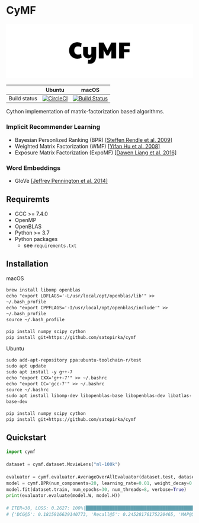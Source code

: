 
# CyMF
![CyMF logo](logo.png)

||Ubuntu|macOS|
|-|-|-|
| Build status | [![CircleCI](https://circleci.com/gh/satopirka/cymf.svg?style=svg)](https://circleci.com/gh/satopirka/cymf) | [![Build Status](https://travis-ci.org/satopirka/cymf.svg?branch=master)](https://travis-ci.org/satopirka/cymf) |

Cython implementation of matrix-factorization based algorithms.

### Implicit Recommender Learning
- Bayesian Personlized Ranking (BPR) [[Steffen Rendle et al. 2009]](https://arxiv.org/pdf/1205.2618.pdf)
- Weighted Matrix Factorization (WMF) [[Yifan Hu et al. 2008]](http://yifanhu.net/PUB/cf.pdf)
- Exposure Matrix Factorization (ExpoMF) [[Dawen Liang et al. 2016]](https://arxiv.org/pdf/1510.07025.pdf)

### Word Embeddings
- GloVe [[Jeffrey Pennington et al. 2014]](https://nlp.stanford.edu/projects/glove/)

## Requiremts
- GCC >= 7.4.0
- OpenMP
- OpenBLAS
- Python >= 3.7
- Python packages
    - see `requirements.txt`

## Installation
macOS
```
brew install libomp openblas
echo "export LDFLAGS='-L/usr/local/opt/openblas/lib'" >> ~/.bash_profile
echo "export CPPFLAGS='-I/usr/local/opt/openblas/include'" >> ~/.bash_profile
source ~/.bash_profile

pip install numpy scipy cython
pip install git+https://github.com/satopirka/cymf
```

Ubuntu
```
sudo add-apt-repository ppa:ubuntu-toolchain-r/test
sudo apt update
sudo apt install -y g++-7
echo "export CXX='g++-7'" >> ~/.bashrc
echo "export CC='gcc-7'" >> ~/.bashrc
source ~/.bashrc
sudo apt install libomp-dev libopenblas-base libopenblas-dev libatlas-base-dev

pip install numpy scipy cython
pip install git+https://github.com/satopirka/cymf
```

## Quickstart

```py
import cymf

dataset = cymf.dataset.MovieLens("ml-100k")

evaluator = cymf.evaluator.AverageOverAllEvaluator(dataset.test, dataset.train, k=5)
model = cymf.BPR(num_components=20, learning_rate=0.01, weight_decay=0.01)
model.fit(dataset.train, num_epochs=30, num_threads=8, verbose=True)
print(evaluator.evaluate(model.W, model.H))

# ITER=30, LOSS: 0.2627: 100%|█████████████████████████████████████████████| 30/30 [00:00<00:00, 98.46it/s]
# {'DCG@5': 0.1815916629140773, 'Recall@5': 0.24528176175220465, 'MAP@5': 0.21311784866390876}
```

